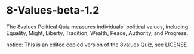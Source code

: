# 8-Values-beta-1.2
The 8values Political Quiz measures individuals' political values, including Equality, Might, Liberty, Tradition, Wealth, Peace, Authority, and Progress.

notice: This is an edited copied version of the 8values Quiz, see LICENSE
